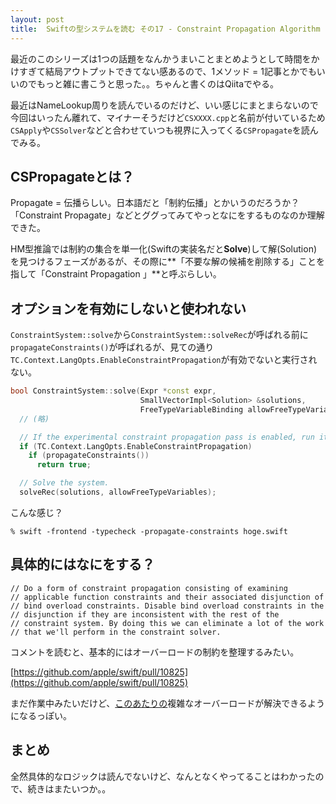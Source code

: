 ```yaml
---
layout: post
title:  Swiftの型システムを読む その17 - Constraint Propagation Algorithm
---
```


最近のこのシリーズは1つの話題をなんかうまいことまとめようとして時間をかけすぎて結局アウトプットできてない感あるので、1メソッド = 1記事とかでもいいのでもっと雑に書こうと思った。。ちゃんと書くのはQiitaでやる。

最近はNameLookup周りを読んでいるのだけど、いい感じにまとまらないので今回はいったん離れて、マイナーそうだけど`CSXXXX.cpp`と名前が付いているため`CSApply`や`CSSolver`などと合わせていつも視界に入ってくる`CSPropagate`を読んでみる。

## CSPropagateとは？

Propagate = 伝播らしい。日本語だと「制約伝播」とかいうのだろうか？
「Constraint Propagate」などとググってみてやっとなにをするものなのか理解できた。

HM型推論では制約の集合を単一化(Swiftの実装名だと**Solve**)して解(Solution)を見つけるフェーズがあるが、その際に**「不要な解の候補を削除する」ことを指して「Constraint Propagation 」**と呼ぶらしい。


## オプションを有効にしないと使われない

`ConstraintSystem::solve`から`ConstraintSystem::solveRec`が呼ばれる前に`propagateConstraints()`が呼ばれるが、見ての通り`TC.Context.LangOpts.EnableConstraintPropagation`が有効でないと実行されない。

```cpp
bool ConstraintSystem::solve(Expr *const expr,
                             SmallVectorImpl<Solution> &solutions,
                             FreeTypeVariableBinding allowFreeTypeVariables) {
  // (略)

  // If the experimental constraint propagation pass is enabled, run it.
  if (TC.Context.LangOpts.EnableConstraintPropagation)
    if (propagateConstraints())
      return true;

  // Solve the system.
  solveRec(solutions, allowFreeTypeVariables);
```

こんな感じ？

```
% swift -frontend -typecheck -propagate-constraints hoge.swift
```

## 具体的にはなにをする？

```
// Do a form of constraint propagation consisting of examining
// applicable function constraints and their associated disjunction of
// bind overload constraints. Disable bind overload constraints in the
// disjunction if they are inconsistent with the rest of the
// constraint system. By doing this we can eliminate a lot of the work
// that we'll perform in the constraint solver.
```

コメントを読むと、基本的にはオーバーロードの制約を整理するみたい。

[https://github.com/apple/swift/pull/10825](https://github.com/apple/swift/pull/10825)

まだ作業中みたいだけど、[このあたりの](https://github.com/rudkx/swift/blob/9e6dac47e956285c2b8e02d9b5ddaf6d45db6e2c/test/Sema/complex_expressions.swift)複雑なオーバーロードが解決できるようになるっぽい。


## まとめ

全然具体的なロジックは読んでないけど、なんとなくやってることはわかったので、続きはまたいつか。。

